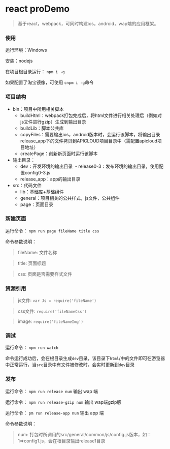 
# react proDemo

> 基于react，webpack，可同时构建ios，android，wap端的应用框架。

### 使用

运行环境：Windows

安装：nodejs

在项目根目录运行： <code>npm i -g</code>

如果配置了淘宝镜像，可使用 <code>cnpm i -g</code>命令

### 项目结构

+ bin：项目中所用相关脚本
  - buildHtml：webpack打包完成后，将html文件进行相关处理后（例如对js文件进行gzip）生成到输出目录
  - buildLib：脚本公共库
  - copyFiles：需要输出ios，android版本时，会运行该脚本，将输出目录release_app下的文件拷贝到APICLOUD项目目录中（需配置apicloud项目地址）
  - createPage：创新新页面时运行该脚本
+ 输出目录：
  - dev：开发环境的输出目录
  - release0-3：发布环境的输出目录，使用配置config0-3.js
  - release_app：app的输出目录
+ src：代码文件
  - lib：基础库+基础组件
  - general：项目相关的公共样式，js文件，公共组件
  - page：页面目录

### 新建页面

运行命令： <code>npm run page fileName title css</code>

命令参数说明：

> fileName: 文件名称

> title: 页面标题

> css: 页面是否需要样式文件

### 资源引用

> js文件: <code>var Js = require('fileName')</code>

> css文件: <code>require('fileNameCss')</code>

> image: <code>require('fileNameImg')</code>

### 调试

运行命令： <code>npm run watch</code>

命令运行成功后，会在根目录生成<code>dev</code>目录，该目录下<code>html</code>/中的文件即可在游览器中正常运行，当<code>src</code>目录中有文件被修改时，会实时更新到<code>dev</code>目录

### 发布

运行命令： <code>npm run release num</code> 输出 wap 端

运行命令： <code>npm run release-gzip num</code> 输出 wap端gzip版

运行命令： <code>pm run release-app num</code> 输出 app 端

命令参数说明：

> num: 打包时所调用的src/general/common/js/config.js版本，如：1=>config1.js，会在根目录输出release1目录


